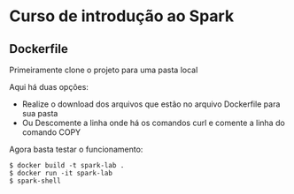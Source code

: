 # Curso de introdução ao Spark

## Dockerfile

Primeiramente clone o projeto para uma pasta local

Aqui há duas opções:
* Realize o download dos arquivos que estão no arquivo Dockerfile para sua pasta
* Ou Descomente a linha onde há os comandos curl e comente a linha do comando COPY

Agora basta testar o funcionamento:
```
$ docker build -t spark-lab .
$ docker run -it spark-lab
$ spark-shell
```
